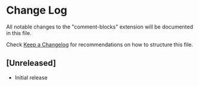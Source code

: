 # Change Log

All notable changes to the "comment-blocks" extension will be documented in this file.

Check [Keep a Changelog](http://keepachangelog.com/) for recommendations on how to structure this file.

## [Unreleased]

- Initial release